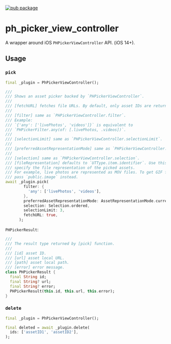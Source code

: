 [![pub package](https://img.shields.io/pub/v/ph_picker_view_controller.svg)](https://pub.dev/packages/ph_picker_view_controller)

# ph_picker_view_controller

A wrapper around iOS `PHPickerViewController` API. (iOS 14+).

## Usage

### `pick`

```dart
final _plugin = PhPickerViewController();

///
/// Shows an asset picker backed by `PHPickerViewController`.
///
/// [fetchURL] fetches file URLs. By default, only asset IDs are returned.
///
/// [filter] same as `PHPickerViewController.filter`.
/// Example:
/// `{'any': ['livePhotos', 'videos']}` is equivalent to
/// `PHPickerFilter.any(of: [.livePhotos, .videos])`.
///
/// [selectionLimit] same as `PHPickerViewController.selectionLimit`.
///
/// [preferredAssetRepresentationMode] same as `PHPickerViewController.preferredAssetRepresentationMode`.
///
/// [selection] same as `PHPickerViewController.selection`.
/// [fileRepresentation] defaults to `UTType.item.identifier`. Use this to
/// specify the file representation of the picked assets.
/// For example, live photos are represented as MOV files. To get GIF files,
/// pass `public.image` instead.
await _plugin.pick(
        filter: {
          'any': ['livePhotos', 'videos'],
        },
        preferredAssetRepresentationMode: AssetRepresentationMode.current,
        selection: Selection.ordered,
        selectionLimit: 3,
        fetchURL: true,
      );
```

`PHPickerResult`:

```dart
///
/// The result type returned by [pick] function.
///
/// [id] asset ID.
/// [url] asset local URL.
/// [path] asset local path.
/// [error] error message.
class PHPickerResult {
  final String id;
  final String? url;
  final String? error;
  PHPickerResult(this.id, this.url, this.error);
}
```

### `delete`

```dart
final _plugin = PhPickerViewController();

final deleted = await _plugin.delete(
  ids: ['assetID1', 'assetID2'],
);
```
